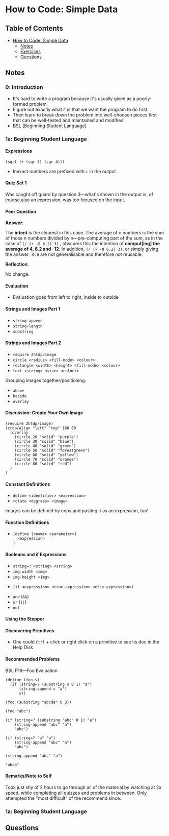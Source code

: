 # How to Code: Simple Data

## Table of Contents

* [How to Code: Simple Data](#how-to-code-simple-data)
  * [Notes](#notes)
  * [Exercises](#exercises)
  * [Questions](#questions)

## Notes

### 0: Introduction

* It's hard to write a program because it's usually given as a poorly-formed problem
* Figure out exactly what it is that we want the program to do first
* Then learn to break down the problem into well-choosen pieces first that can be well-tested and maintained and modified
* BSL (Beginning Student Language)

### 1a: Beginning Student Language

#### Expressions

```BSL
(sqrt (+ (sqr 3) (sqr 4)))
```

* Inexact numbers are prefixed with `i` in the output

#### Quiz Set 1

Was caught off guard by question 3—what's shown in the output is, of course also an expression, was too focused on the input.

#### Peer Question

**Answer**:

The **intent** is the clearest in this case. The average of n numbers is the sum of those n numbers divided by n—pre-computing part of the sum, as in the case of `(/ (+ -8 6.2) 3)` , obscures this the intention of **comput[ing] the average of 4, 6.2 and -12**. In addition, `(/ (+ -8 6.2) 3)`, or simply giving the answer `-0.6` are not generalisable and therefore not reusable.

**Reflection**:

No change.

#### Evaluation

* Evaluation goes from left to right, inside to outside

#### Strings and Images Part 1

* `string-append`
* `string-length`
* `substring`

#### Strings and Images Part 2

* `require 2htdp/image`
* `circle <radius> <fill-mode> <colour>`
* `rectangle <width> <height> <fill-mode> <colour>`
* `text <string> <size> <colour>`

Grouping images together/positioning:
* `above`
* `beside`
* `overlay`

#### Discussion: Create Your Own Image

```BSL
(require 2htdp/image)
(crop/align "left" "top" 160 80
  (overlay
    (circle 20 "solid" "purple")
    (circle 30 "solid" "blue")
    (circle 40 "solid" "green")
    (circle 50 "solid" "forestgreen")
    (circle 60 "solid" "yellow")
    (circle 70 "solid" "orange")
    (circle 80 "solid" "red")
  )
)
```

#### Constant Definitions

* `define <identifier> <expression>`
* `rotate <degrees> <image>`

Images can be defined by copy and pasting it as an expression, too!

#### Function Definitions

* ```
  (define (<name> <parameter>)
    <expression>
  )
  ```

#### Booleans and if Expressions

* `string=? <string> <string>`
* `img-width <img>`
* `img-height <img>`
* ```
  (if <expression> <true expression> <else expression>)
  ```
* `and` (`&&`)
* `or` (`||`)
* `not`

#### Using the Stepper

#### Discovering Primitives

* One could `Ctrl` + click or right click on a primitive to see its doc in the Help Disk

#### Recommended Problems

BSL P16—Foo Evaluation

```
(define (foo s)
  (if (string=? (substring s 0 1) "a")
      (string-append s "a")
      s))

(foo (substring "abcde" 0 3))

(foo "abc")

(if (string=? (substring "abc" 0 1) "a")
    (string-append "abc" "a")
    "abc")

(if (string=? "a" "a")
    (string-append "abc" "a")
    "abc")

(string-append "abc" "a")

"abca"
```

#### Remarks/Note to Self

Took just shy of 2 hours to go through all of the material by watching at 2x speed, while completing all quizzes and problems in between. Only attempted the "most difficult" of the recommend since.

### 1a: Beginning Student Language



## Questions

